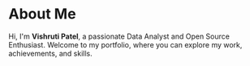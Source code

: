 # About Me

Hi, I'm **Vishruti Patel**, a passionate Data Analyst and Open Source Enthusiast. Welcome to my portfolio, where you can explore my work, achievements, and skills.

